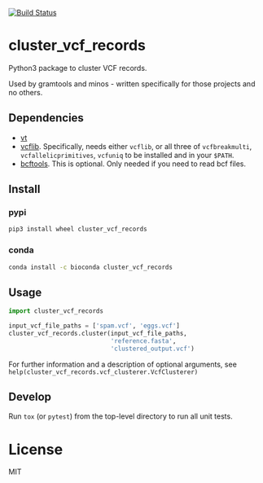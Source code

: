 [![Build Status](https://travis-ci.org/iqbal-lab-org/cluster_vcf_records.svg?branch=master)](https://travis-ci.org/iqbal-lab-org/cluster_vcf_records)

# cluster_vcf_records
Python3 package to cluster VCF records.

Used by gramtools and minos - written specifically for those projects and no others.

## Dependencies

* [vt](https://genome.sph.umich.edu/wiki/Vt)
* [vcflib](https://github.com/vcflib/vcflib). Specifically, needs either
  `vcflib`, or all three of `vcfbreakmulti`,
  `vcfallelicprimitives`, `vcfuniq` to be installed and in your `$PATH`.
* [bcftools](https://samtools.github.io/bcftools/). This is optional. Only
  needed if you need to read bcf files.


## Install

### pypi

```sh
pip3 install wheel cluster_vcf_records
```

### conda

```sh
conda install -c bioconda cluster_vcf_records
```

## Usage
```python
import cluster_vcf_records

input_vcf_file_paths = ['spam.vcf', 'eggs.vcf']
cluster_vcf_records.cluster(input_vcf_file_paths,
                            'reference.fasta',
                            'clustered_output.vcf')
```

For further information and a description of optional arguments, see `help(cluster_vcf_records.vcf_clusterer.VcfClusterer)`

## Develop

Run `tox` (or `pytest`) from the top-level directory to run all unit tests.

# License
MIT
